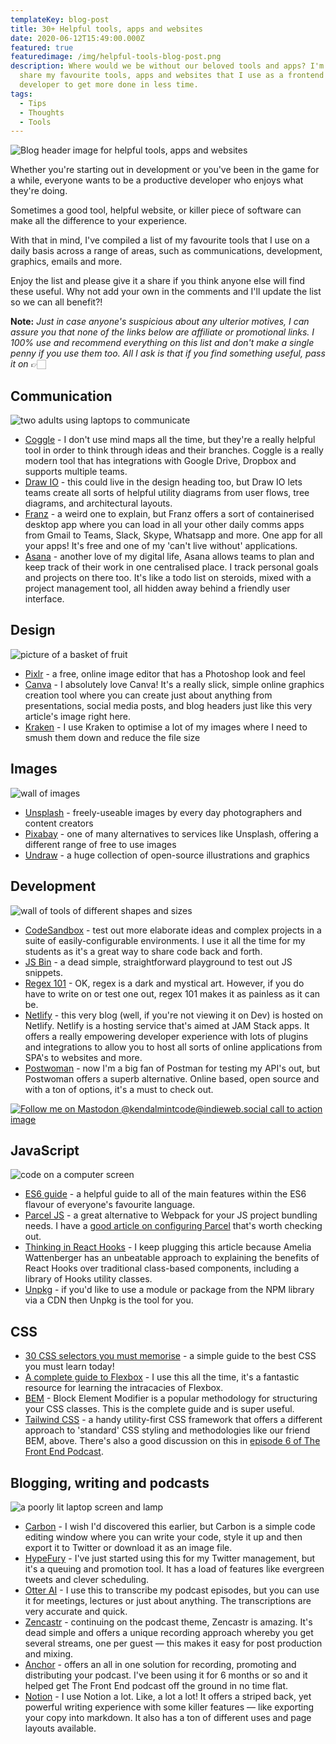 ```yaml
---
templateKey: blog-post
title: 30+ Helpful tools, apps and websites
date: 2020-06-12T15:49:00.000Z
featured: true
featuredimage: /img/helpful-tools-blog-post.png
description: Where would we be without our beloved tools and apps? I'm going to
  share my favourite tools, apps and websites that I use as a frontend
  developer to get more done in less time.
tags:
  - Tips
  - Thoughts
  - Tools
---
```


![Blog header image for helpful tools, apps and websites](/img/helpful-tools-blog-post.png)

Whether you're starting out in development or you've been in the game for a while, everyone wants to be a productive developer who enjoys what they're doing.

Sometimes a good tool, helpful website, or killer piece of software can make all the difference to your experience.

With that in mind, I've compiled a list of my favourite tools that I use on a daily basis across a range of areas, such as communications, development, graphics, emails and more.

Enjoy the list and please give it a share if you think anyone else will find these useful. Why not add your own in the comments and I'll update the list so we can all benefit?!

**Note:** _Just in case anyone's suspicious about any ulterior motives, I can assure you that none of the links below are affiliate or promotional links. I 100% use and recommend everything on this list and don't make a single penny if you use them too. All I ask is that if you find something useful, pass it on_ 👉🏻

## Communication

![two adults using laptops to communicate](/img/adult-brainstorming-chair-515167.jpg)

- [Coggle](https://coggle.it/) - I don't use mind maps all the time, but they're a really helpful tool in order to think through ideas and their branches. Coggle is a really modern tool that has integrations with Google Drive, Dropbox and supports multiple teams.
- [Draw IO](https://drawio-app.com/) - this could live in the design heading too, but Draw IO lets teams create all sorts of helpful utility diagrams from user flows, tree diagrams, and architectural layouts.
- [Franz](https://meetfranz.com/) - a weird one to explain, but Franz offers a sort of containerised desktop app where you can load in all your other daily comms apps from Gmail to Teams, Slack, Skype, Whatsapp and more. One app for all your apps! It's free and one of my 'can't live without' applications.
- [Asana](https://asana.com/) - another love of my digital life, Asana allows teams to plan and keep track of their work in one centralised place. I track personal goals and projects on there too. It's like a todo list on steroids, mixed with a project management tool, all hidden away behind a friendly user interface.

## Design

![picture of a basket of fruit](/img/vegetables-752153_640.jpg)

- [Pixlr](https://pixlr.com/editor/) - a free, online image editor that has a Photoshop look and feel
- [Canva](https://www.canva.com/) - I absolutely love Canva! It's a really slick, simple online graphics creation tool where you can create just about anything from presentations, social media posts, and blog headers just like this very article's image right here.
- [Kraken](https://kraken.io/web-interface) - I use Kraken to optimise a lot of my images where I need to smush them down and reduce the file size

## Images

![wall of images](/img/architecture-art-assorted-1742370.jpg)

- [Unsplash](https://unsplash.com/) - freely-useable images by every day photographers and content creators
- [Pixabay](https://pixabay.com/) - one of many alternatives to services like Unsplash, offering a different range of free to use images
- [Undraw](https://undraw.co/illustrations) - a huge collection of open-source illustrations and graphics

## Development

![wall of tools of different shapes and sizes](/img/cesar-carlevarino-aragon-778069-unsplash.jpg)

- [CodeSandbox](https://codesandbox.io/) - test out more elaborate ideas and complex projects in a suite of easily-configurable environments. I use it all the time for my students as it's a great way to share code back and forth.
- [JS Bin](https://jsbin.com/?html,output) - a dead simple, straightforward playground to test out JS snippets.
- [Regex 101](https://regex101.com/account/all) - OK, regex is a dark and mystical art. However, if you do have to write on or test one out, regex 101 makes it as painless as it can be.
- [Netlify](https://www.netlify.com/) - this very blog (well, if you're not viewing it on Dev) is hosted on Netlify. Netlify is a hosting service that's aimed at JAM Stack apps. It offers a really empowering developer experience with lots of plugins and integrations to allow you to host all sorts of online applications from SPA's to websites and more.
- [Postwoman](https://postwoman.io/) - now I'm a big fan of Postman for testing my API's out, but Postwoman offers a superb alternative. Online based, open source and with a ton of options, it's a must to check out.

[![Follow me on Mastodon @kendalmintcode@indieweb.social call to action image](/img/mastodon_cta.png)](https://indieweb.social/@kendalmintcode)

## JavaScript

![code on a computer screen](/img/dlanor-s-703975-unsplash.jpg)

- [ES6 guide](https://www.tutorialspoint.com/es6/es6_quick_guide.htm) - a helpful guide to all of the main features within the ES6 flavour of everyone's favourite language.
- [Parcel JS](https://parceljs.org/) - a great alternative to Webpack for your JS project bundling needs. I have a [good article on configuring Parcel](https://robkendal.co.uk/blog/2019-04-26-using-parcel-bundler-as-a-webpack-alternative/) that's worth checking out.
- [Thinking in React Hooks](https://wattenberger.com/blog/react-hooks) - I keep plugging this article because Amelia Wattenberger has an unbeatable approach to explaining the benefits of React Hooks over traditional class-based components, including a library of Hooks utility classes.
- [Unpkg](https://unpkg.com/) - if you'd like to use a module or package from the NPM library via a CDN then Unpkg is the tool for you.

## CSS

- [30 CSS selectors you must memorise](https://code.tutsplus.com/tutorials/the-30-css-selectors-you-must-memorize--net-16048) - a simple guide to the best CSS you must learn today!
- [A complete guide to Flexbox](https://css-tricks.com/snippets/css/a-guide-to-flexbox/) - I use this all the time, it's a fantastic resource for learning the intracacies of Flexbox.
- [BEM](http://getbem.com/) - Block Element Modifier is a popular methodology for structuring your CSS classes. This is the complete guide and is super useful.
- [Tailwind CSS](https://tailwindcss.com/) - a handy utility-first CSS framework that offers a different approach to 'standard' CSS styling and methodologies like our friend BEM, above. There's also a good discussion on this in [episode 6 of The Front End Podcast](https://thefrontendpodcast.site).

## Blogging, writing and podcasts

![a poorly lit laptop screen and lamp](/img/contemporary-dark-data-669996.jpg)

- [Carbon](https://carbon.now.sh/) - I wish I'd discovered this earlier, but Carbon is a simple code editing window where you can write your code, style it up and then export it to Twitter or download it as an image file.
- [HypeFury](https://app.hypefury.com) - I've just started using this for my Twitter management, but it's a queuing and promotion tool. It has a load of features like evergreen tweets and clever scheduling.
- [Otter AI](https://otter.ai/login) - I use this to transcribe my podcast episodes, but you can use it for meetings, lectures or just about anything. The transcriptions are very accurate and quick.
- [Zencastr](https://zencastr.com/) - continuing on the podcast theme, Zencastr is amazing. It's dead simple and offers a unique recording approach whereby you get several streams, one per guest — this makes it easy for post production and mixing.
- [Anchor](https://anchor.fm/dashboard) - offers an all in one solution for recording, promoting and distributing your podcast. I've been using it for 6 months or so and it helped get The Front End podcast off the ground in no time flat.
- [Notion](https://www.notion.so/) - I use Notion a lot. Like, a lot a lot! It offers a striped back, yet powerful writing experience with some killer features — like exporting your copy into markdown. It also has a ton of different uses and page layouts available.
